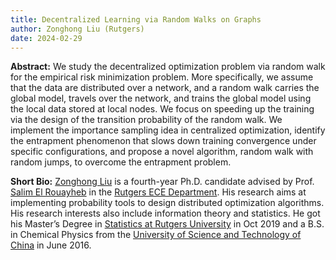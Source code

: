 ```yaml
---
title: Decentralized Learning via Random Walks on Graphs
author: Zonghong Liu (Rutgers)
date: 2024-02-29
---
```


**Abstract:**
We study the decentralized optimization problem via random walk for the empirical risk minimization problem. More specifically, we assume that the data are distributed over a network, and a random walk carries the global model, travels over the network, and trains the global model using the local data stored at local nodes. We focus on speeding up the training via the design of the transition probability of the random walk. We implement the importance sampling idea in centralized optimization, identify the entrapment phenomenon that slows down training convergence under specific configurations, and propose a novel algorithm, random walk with random jumps, to overcome the entrapment problem.

**Short Bio:** 
[Zonghong Liu](https://www.linkedin.com/in/zonghong-liu-40a817149/) is a fourth-year Ph.D. candidate advised by Prof. [Salim El Rouayheb](https://eceweb1.rutgers.edu/~csi/) in the [Rutgers ECE Department](https://www.ece.rutgers.edu/). His research aims at implementing probability tools to design distributed optimization algorithms. His research interests also include information theory and statistics. He got his Master’s Degree in 
[Statistics at Rutgers University](https://stat.rutgers.edu/) in Oct 2019 and a B.S. in Chemical Physics from the [University of Science and Technology of China](https://en.ustc.edu.cn/) in June 2016.